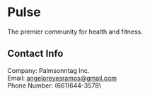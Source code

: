 # Pulse
The premier community for health and fitness.

## Contact Info
Company: Palmsonntag Inc.\
Email: angeloreyesramos@gmail.com\
Phone Number: (661)644-3578\
